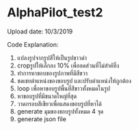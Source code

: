 # AlphaPilot_test2

Upload date: 10/3/2019

Code Explanation:
1. แปลงรูปจากรูปสีให้เป็นรูปขาวดำ
2. cropรูปให้เล็กลง 10% เพื่อลดส่วนที่ไม่สำคัทิ้ง 
3. ทำการหาขอบของรูปภาพที่มีสีขวา
4. ชดเชยตำแหน่งของขอบรูป และปรับตำแหน่งให้ถูกต้อง
5. loop เพื่อหาขอบรูปพื้นที่สีขาวทั้งหมดในรูป
6. หาขอบรูปที่มีขนาดใหญ่ที่สุด
7. วาดกรอบสีเขียวเพื่อแสดงขอบรูปที่หาได้
8. generate มุมของขอบรูปทั้งหมด 4 จุด
9. generate json file
